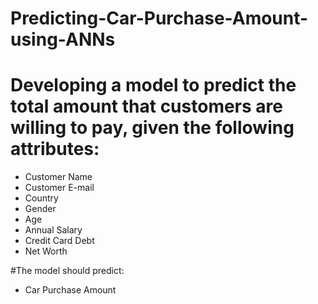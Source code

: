 # Predicting-Car-Purchase-Amount-using-ANNs
# Developing a model to predict the total amount that customers are willing to pay, given the following attributes:
- Customer Name
- Customer E-mail
- Country
- Gender
- Age
- Annual Salary
- Credit Card Debt
- Net Worth

#The model should predict:
- Car Purchase Amount
